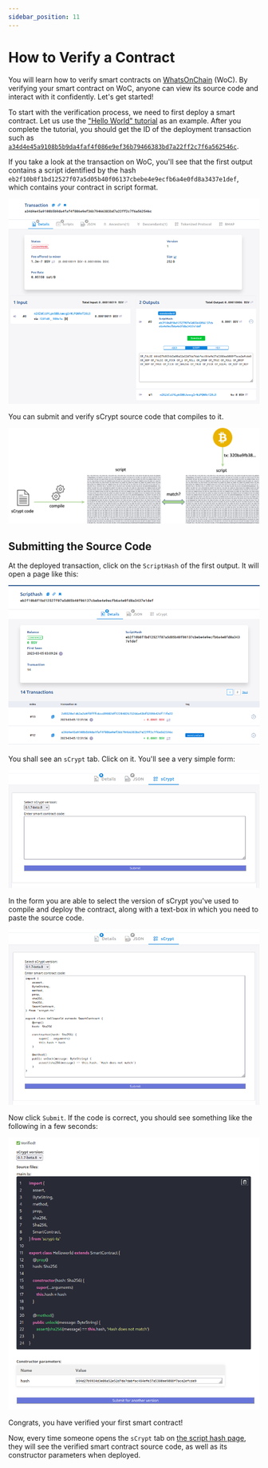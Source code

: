 ```yaml
---
sidebar_position: 11
---
```


# How to Verify a Contract

You will learn how to verify smart contracts on [WhatsOnChain](https://whatsonchain.com/) (WoC).
By verifying your smart contract on WoC, anyone can view its source code and interact with it confidently. Let's get started!


To start with the verification process, we need to first deploy a smart contract. Let us use the ["Hello World" tutorial](./tutorials/hello-world.md) as an example. After you complete the tutorial, you should get the ID of the deployment transaction such as [`a34d4e45a9108b5b9da4faf4f086e9ef36b79466383bd7a22ff2c7f6a562546c`](https://test.whatsonchain.com/tx/a34d4e45a9108b5b9da4faf4f086e9ef36b79466383bd7a22ff2c7f6a562546c).


If you take a look at the transaction on WoC, you'll see that the first output contains a script identified by the hash `eb2f10b8f1bd12527f07a5d05b40f06137cbebe4e9ecfb6a4e0fd8a3437e1def`, which contains your contract in script format.

![](../static/img/verify-tx-out.png)

You can submit and verify sCrypt source code that compiles to it.

![](../static/img/verify-diagram.webp)

## Submitting the Source Code

At the deployed transaction, click on the `ScriptHash` of the first output. It will open a page like this:

![](../static/img/verify-scripthash.png)

You shall see an `sCrypt` tab. Click on it. You'll see a very simple form:


![](../static/img/verify-submit.png)

In the form you are able to select the version of sCrypt you've used to compile and deploy the contract, along with a text-box in which you need to paste the source code.


![](../static/img/verify-submit-filled.png)


Now click `Submit`. If the code is correct, you should see something like the following in a few seconds:


![](../static/img/verify-verified-code.png)

Congrats, you have verified your first smart contract!

Now, every time someone opens the `sCrypt` tab on [the script hash page](https://test.whatsonchain.com/script/eb2f10b8f1bd12527f07a5d05b40f06137cbebe4e9ecfb6a4e0fd8a3437e1def), they will see the verified smart contract source code, as well as its constructor parameters when deployed.